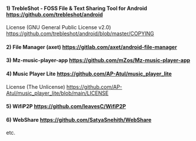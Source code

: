 #### 1) TrebleShot - FOSS File & Text Sharing Tool for Android https://github.com/trebleshot/android
License (GNU General Public License v2.0) https://github.com/trebleshot/android/blob/master/COPYING

#### 2) File Manager (axet) https://gitlab.com/axet/android-file-manager

#### 3) Mz-music-player-app https://github.com/mZos/Mz-music-player-app

#### 4) Music Player Lite https://github.com/AP-Atul/music_player_lite
License (The Unlicense) https://github.com/AP-Atul/music_player_lite/blob/main/LICENSE

#### 5) WifiP2P https://github.com/leavesC/WifiP2P

#### 6) WebShare https://github.com/SatyaSnehith/WebShare

etc.
